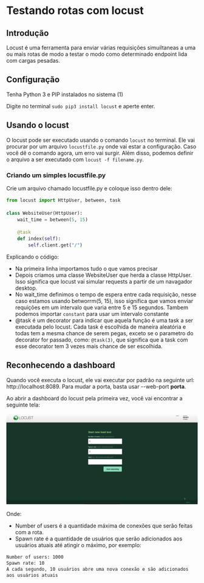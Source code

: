 # Testando rotas com locust

## Introdução
Locust é uma ferramenta para enviar várias requisições simuiltaneas a uma ou mais rotas de modo a testar o modo como determinado endpoint lida com cargas pesadas.

## Configuração
Tenha Python 3 e PIP instalados no sistema (1)

Digite no terminal `sudo pip3 install locust` e aperte enter.

## Usando o locust
O locust pode ser executado usando o comando `locust` no terminal. Ele vai procurar por um arquivo `locustfile.py` onde vai estar a configuração. Caso você dê o comando agora, um erro vai surgir. Além disso, podemos definir o arquivo a ser executado com `locust -f filename.py`.

### Criando um simples locustfile.py
Crie um arquivo chamado locustfile.py e coloque isso dentro dele:
```py
from locust import HttpUser, between, task

class WebsiteUser(HttpUser):
    wait_time = between(5, 15)
    
    @task
    def index(self):
        self.client.get("/")
```

Explicando o código:
- Na primeira linha importamos tudo o que vamos precisar
- Depois criamos uma classe WebsiteUser que herda a classe HttpUser. Isso significa que locust vai simular requests a partir de um navagador desktop.
- No wait_time definimos o tempo de espera entre cada requisição, nesse caso estamos usando betworrm(5, 15), isso significa que vamos enviar requições em um intervalo que varia entre 5 e 15 segundos. Tambem podemos importar `constant` para usar um intervalo constante
- @task é um decorator para indicar que aquela função é uma task a ser executada pelo locust. Cada task é escolhida de maneira aleatória e todas tem a mesma chance de serem pegas, exceto se o parametro do decorator for passado, como: `@task(3)`, que significa que a task com esse decorator tem 3 vezes mais chance de ser escolhida.


## Reconhecendo a dashboard
Quando você executa o locust, ele vai executar por padrão na seguinte url: http://localhost:8089. Para mudar a porta, basta usar --web-port __porta__.

Ao abrir a dashboard do locust pela primeira vez, você vai encontrar a seguinte tela: 

![print da tela](https://raw.githubusercontent.com/kamuridesu/simpledoc/main/locust/media/locust-initial-screen.png)

Onde:
- Number of users é a quantidade máxima de conexões que serão feitas com a rota.
- Spawn rate é a quantidade de usuários que serão adicionados aos usuários atuais até atingir o máximo, por exemplo:

```
Number of users: 1000
Spawn rate: 10
A cada segundo, 10 usuários abre uma nova conexão e são adicionados aos usuários atuais
```

